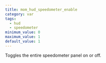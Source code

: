 ```yaml
---
title: mom_hud_speedometer_enable
category: var
tags:
  - hud
  - speedometer
minimum_value: 0
maximum_value: 1
default_value: 1
---
```


Toggles the entire speedometer panel on or off.
